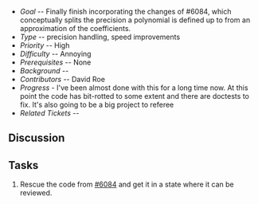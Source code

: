 
* _Goal_ -- Finally finish incorporating the changes of #6084, which conceptually splits the precision a polynomial is defined up to from an approximation of the coefficients.  
* _Type_ -- precision handling, speed improvements 
* _Priority_ -- High 
* _Difficulty_ -- Annoying 
* _Prerequisites_ -- None 
* _Background_ --  
* _Contributors_ -- David Roe 
* _Progress_ - I've been almost done with this for a long time now.  At this point the code has bit-rotted to some extent and there are doctests to fix.  It's also going to be a big project to referee 
* _Related Tickets_ --  

## Discussion


## Tasks

1. Rescue the code from <a class="http" href="http://trac.sagemath.org/sage_trac/ticket/6084">#6084</a> and get it in a state where it can be reviewed. 